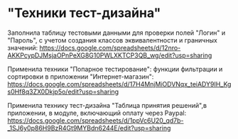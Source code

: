 # "Техники тест-дизайна"

Заполнила таблицу тестовыми данными для проверки полей "Логин" и "Пароль", с учетом создания классов эквивалентности и граничных значений:
https://docs.google.com/spreadsheets/d/12nro-AKKPcypDJMsjaOPnPeXG8G10PWLXKTCP3QB_wg/edit?usp=sharing

Применила техники "Попарное тестирование": функции фильтрации и сортировки в приложении "Интернет-магазин":
https://docs.google.com/spreadsheets/d/17H4MnjMiODVNqx_teiADY9IH_Kgs0Hf8q3ZX0Dkjp5o/edit?usp=sharing

Применила технику тест-дизайна "Таблица принятия решений",в приложении, в модуле, включающий оплату через Paypal:
https://docs.google.com/spreadsheets/d/1ppVc6U20_qd7b-_1SJ6y0p86H9BzR4Gt9MYBdn6244E/edit?usp=sharing
